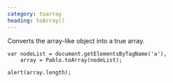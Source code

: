```yaml
--- 
category: toarray
heading: toArray()
---
```


Converts the array-like object into a true array.

    var nodeList = document.getElementsByTagName('a'),
        array = Pablo.toArray(nodeList);

    alert(array.length);
